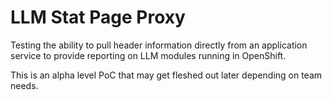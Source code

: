 # LLM Stat Page Proxy

Testing the ability to pull header information directly from an application service to provide reporting on LLM modules running in OpenShift. 

This is an alpha level PoC that may get fleshed out later depending on team needs.
